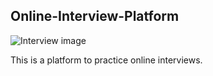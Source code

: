## Online-Interview-Platform

![Interview image]()

This is a platform to practice online interviews.